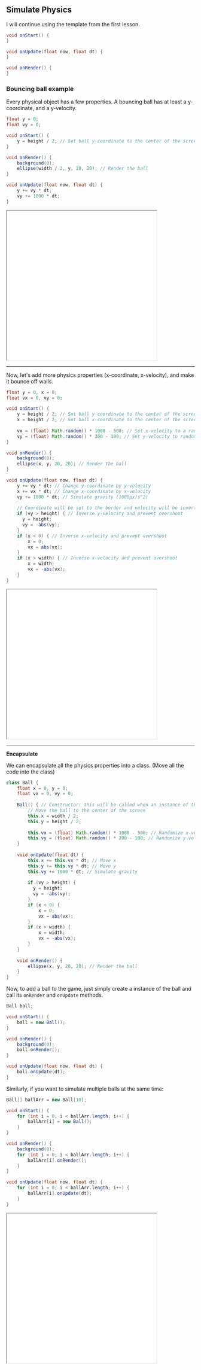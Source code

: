 ## Simulate Physics

I will continue using the template from the first lesson.

```java
void onStart() {
}

void onUpdate(float now, float dt) {
}

void onRender() {
}
```

### Bouncing ball example

Every physical object has a few properties. A bouncing ball has at least a y-coordinate, and a y-velocity. 

```java
float y = 0;
float vy = 0;

void onStart() {
    y = height / 2; // Set ball y-coordinate to the center of the screen
}

void onRender() {
    background(0);
    ellipse(width / 2, y, 20, 20); // Render the ball
}

void onUpdate(float now, float dt) {
    y += vy * dt;
    vy += 1000 * dt;
}
```

<iframe src='02_May_12_Physics_Simulation_and_Encapsulation_bouncing_ball.html' width="400" height="400"> </iframe>

---

Now, let's add more physics properties (x-coordinate, x-velocity), and make it bounce off walls.

```java
float y = 0, x = 0;
float vx = 0, vy = 0;

void onStart() {
    y = height / 2; // Set ball y-coordinate to the center of the screen
    x = height / 2; // Set ball x-coordinate to the center of the screen
    
    vx = (float) Math.random() * 1000 - 500; // Set x-velocity to a random number between -500 and 500
    vy = (float) Math.random() * 200 - 100; // Set y-velocity to random number between -100 and 100
}

void onRender() {
    background(0);
    ellipse(x, y, 20, 20); // Render the ball
}

void onUpdate(float now, float dt) {
    y += vy * dt; // Change y-coordinate by y-velocity
    x += vx * dt; // Change x-coordinate by x-velocity
    vy += 1000 * dt; // Simulate gravity (1000px/s^2)
    
    // Coordinate will be set to the border and velocity will be inverted using abs() to prevent overshooting
    if (vy > height) { // Inverse y-velocity and prevent overshoot
      y = height;
      vy = -abs(vy);
    }
    if (x < 0) { // Inverse x-velocity and prevent overshoot
        x = 0;
        vx = abs(vx);
    }
    if (x > width) { // Inverse x-velocity and prevent overshoot
        x = width;
        vx = -abs(vx);
    }   
}
```

<iframe src='02_May_12_Physics_Simulation_and_Encapsulation_bouncing_ball_full.html' width="400" height="400"> </iframe>

---

**Encapsulate**

We can encapsulate all the physics properties into a class. (Move all the code into the class)

```java
class Ball {
    float x = 0, y = 0;
    float vx = 0, vy = 0;
    
    Ball() { // Constructor: this will be called when an instance of this class is created
        // Move the ball to the center of the screen
        this.x = width / 2;
        this.y = height / 2;
    
    	this.vx = (float) Math.random() * 1000 - 500; // Randomize x-velocity
    	this.vy = (float) Math.random() * 200 - 100; // Randomize y-velocity
    }
    
    void onUpdate(float dt) {
        this.x += this.vx * dt; // Move x
        this.y += this.vy * dt; // Move y
        this.vy += 1000 * dt; // Simulate gravity
        
        if (vy > height) {
          y = height;
          vy = -abs(vy);
        }
        if (x < 0) {
            x = 0;
            vx = abs(vx);
        }
        if (x > width) {
            x = width;
            vx = -abs(vx);
        }   
    }
    
    void onRender() {
        ellipse(x, y, 20, 20); // Render the ball
    }
}
```
Now, to add a ball to the game, just simply create a instance of the ball and call its `onRender` and `onUpdate` methods.

```java
Ball ball;

void onStart() {
    ball = new Ball();
}

void onRender() {
    background(0);
    ball.onRender();
}

void onUpdate(float now, float dt) {
    ball.onUpdate(dt);
}
```

Similarly, if you want to simulate multiple balls at the same time:

```java
Ball[] ballArr = new Ball[10];

void onStart() {
    for (int i = 0; i < ballArr.length; i++) {
        ballArr[i] = new Ball();
    }
}

void onRender() {
    background(0);
    for (int i = 0; i < ballArr.length; i++) {
        ballArr[i].onRender();
    }
}

void onUpdate(float now, float dt) {
    for (int i = 0; i < ballArr.length; i++) {
        ballArr[i].onUpdate(dt);
    }
}
```

<iframe src='02_May_12_Physics_Simulation_and_Encapsulation_bouncing_ball_oop.html' width="400" height="400"> </iframe>